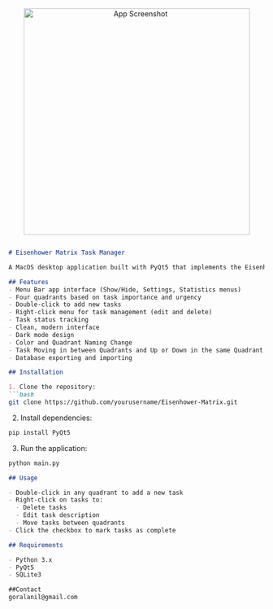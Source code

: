 
<div align="center">
  <img src="https://github.com/user-attachments/assets/2546243a-4389-4a5f-8301-a3dadb1c0d0c" alt="App Screenshot" width="445"/>
</div>


```markdown

# Eisenhower Matrix Task Manager

A MacOS desktop application built with PyQt5 that implements the Eisenhower Matrix method for task management and prioritization.

## Features
- Menu Bar app interface (Show/Hide, Settings, Statistics menus)
- Four quadrants based on task importance and urgency
- Double-click to add new tasks
- Right-click menu for task management (edit and delete)
- Task status tracking
- Clean, modern interface
- Dark mode design
- Color and Quadrant Naming Change
- Task Moving in between Quadrants and Up or Down in the same Quadrant
- Database exporting and importing

## Installation

1. Clone the repository:
```bash
git clone https://github.com/yourusername/Eisenhower-Matrix.git
```

2. Install dependencies:
```bash
pip install PyQt5
```

3. Run the application:
```bash
python main.py
```
```markdown
## Usage

- Double-click in any quadrant to add a new task
- Right-click on tasks to:
  - Delete tasks
  - Edit task description
  - Move tasks between quadrants
- Click the checkbox to mark tasks as complete

## Requirements

- Python 3.x
- PyQt5
- SQLite3

##Contact
goralanil@gmail.com

```

